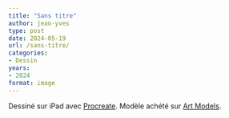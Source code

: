 ```yaml
---
title: "Sans titre"
author: jean-yves
type: post
date: 2024-05-19
url: /sans-titre/
categories:
- Dessin
years:
- 2024
format: image
---
```

Dessiné sur iPad avec [Procreate][1]. Modèle achété sur [Art Models][2].

[1]:	https://procreate.com/
[2]:	https://www.posespace.com
